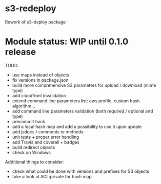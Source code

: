 # s3-redeploy
Rework of s3-deploy package

# Module status: WIP until 0.1.0 release

TODO:
* use maps instead of objects
* fix versions in package.json
* build more comprehensive S3 parameters for upload / download (mime type)
* add cloudfront invalidation
* extend command line parameters list: aws profile, custom hash algorithm...
* add command line parameters validation (both required / optional and type)
* precommit hook
* add a local hash map and add a possibility to use it upon update
* add jsdocs / comments to methods
* unit tests + proper error handling
* add Travis and coverall + badges
* build redirect objects
* check on Windows

Additional things to consider:
* check what could be done with versions and prefixes for S3 objects
* take a look at ACL:private for hash map

